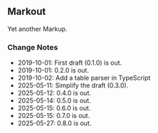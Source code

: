 ## Markout
Yet another Markup.

### Change Notes
- 2019-10-01: First draft (0.1.0) is out.
- 2019-10-01: 0.2.0 is out.
- 2019-10-02: Add a table parser in TypeScript
- 2025-05-11: Simplify the draft (0.3.0).
- 2025-05-12: 0.4.0 is out.
- 2025-05-14: 0.5.0 is out.
- 2025-05-15: 0.6.0 is out.
- 2025-05-15: 0.7.0 is out.
- 2025-05-27: 0.8.0 is out.
